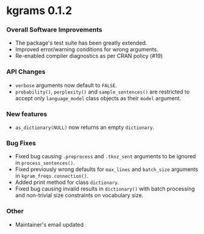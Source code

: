 # kgrams 0.1.2

### Overall Software Improvements
* The package's test suite has been greatly extended.
* Improved error/warning conditions for wrong arguments.
* Re-enabled compiler diagnostics as per CRAN policy (#19)

### API Changes
* `verbose` arguments now default to `FALSE`.
* `probability()`, `perplexity()` and `sample_sentences()` are restricted to
accept only `language_model` class objects as their `model` argument.

### New features
* `as_dictionary(NULL)` now returns an empty `dictionary`.

### Bug Fixes
* Fixed bug causing `.preprocess` and `.tknz_sent` arguments to be ignored in `process_sentences()`.
* Fixed previously wrong defaults for `max_lines` and `batch_size` arguments in `kgram_freqs.connection()`.
* Added print method for class `dictionary`.
* Fixed bug causing invalid results in `dictionary()` with batch processing and
non-trivial size constraints on vocabulary size.

### Other
* Maintainer's email updated
